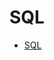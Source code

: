 # SQL

<!-- @import "[TOC]" {cmd="toc" depthFrom=1 depthTo=6 orderedList=false} -->

<!-- code_chunk_output -->

- [SQL](#sql)

<!-- /code_chunk_output -->
